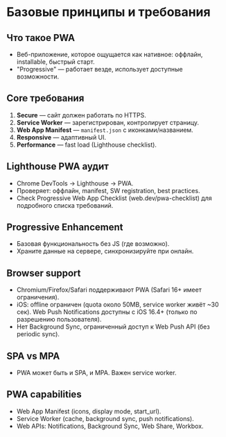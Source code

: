 # Базовые принципы и требования

## Что такое PWA
- Веб-приложение, которое ощущается как нативное: оффлайн, installable, быстрый старт.
- "Progressive" — работает везде, использует доступные возможности.

## Core требования
1. **Secure** — сайт должен работать по HTTPS.
2. **Service Worker** — зарегистрирован, контролирует страницу.
3. **Web App Manifest** — `manifest.json` с иконками/названием.
4. **Responsive** — адаптивный UI.
5. **Performance** — fast load (Lighthouse checklist).

## Lighthouse PWA аудит
- Chrome DevTools → Lighthouse → PWA.
- Проверяет: оффлайн, manifest, SW registration, best practices.
- Check Progressive Web App Checklist (web.dev/pwa-checklist) для подробного списка требований.

## Progressive Enhancement
- Базовая функциональность без JS (где возможно).
- Храните данные на сервере, синхронизируйте при онлайн.

## Browser support
- Chromium/Firefox/Safari поддерживают PWA (Safari 16+ имеет ограничения).
- iOS: offline ограничен (quota около 50MB, service worker живёт ~30 сек). Web Push Notifications доступны с iOS 16.4+ (только по разрешению пользователя).
- Нет Background Sync, ограниченный доступ к Web Push API (без periodic sync).

## SPA vs MPA
- PWA может быть и SPA, и MPA. Важен service worker.

## PWA capabilities
- Web App Manifest (icons, display mode, start_url).
- Service Worker (cache, background sync, push notifications).
- Web APIs: Notifications, Background Sync, Web Share, Workbox.

